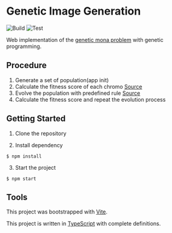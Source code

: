 # Genetic Image Generation

![Build](https://github.com/marklai1998/genetic-image-generation/actions/workflows/main.yml/badge.svg) ![Test](https://github.com/marklai1998/genetic-image-generation/actions/workflows/runTest.yml/badge.svg)

Web implementation of the [genetic mona problem](https://rogerjohansson.blog/2008/12/07/genetic-programming-evolution-of-mona-lisa/) with genetic programming.

## Procedure

1. Generate a set of population(app init)
2. Calculate the fitness score of each chromo [Source](https://github.com/marklai1998/genetic-image-generation/blob/master/src/genetic/worker.ts)
3. Evolve the population with predefined rule [Source](https://github.com/marklai1998/genetic-image-generation/tree/master/src/genetic/evolveScheme)
4. Calculate the fitness score and repeat the evolution process

## Getting Started
1. Clone the repository

2. Install dependency
```
$ npm install
```
3. Start the project
```
$ npm start
```

## Tools
This project was bootstrapped with [Vite](https://vitejs.dev/).

This project is written in [TypeScript](https://www.typescriptlang.org/) with complete definitions.

